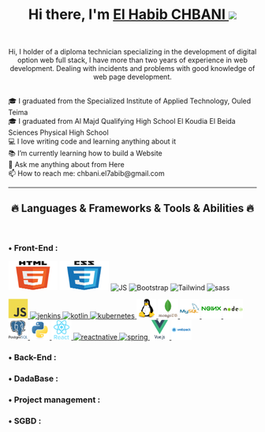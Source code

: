 <h1 align="center">Hi there, I'm <a href="https://linktr.ee/chbani.elbabib" target="_blank">El Habib CHBANI </a> <img
src="https://github.com/blackcater/blackcater/raw/main/images/Hi.gif" height="32" /></h1>
<br>
<p align="center">
Hi, I holder of a diploma technician specializing in the development of digital option web full stack, I have more than two years of experience in web development. Dealing with incidents and problems with good knowledge of web page development.
</p>
<br>
🎓 I graduated from the Specialized Institute of Applied Technology, Ouled Teima
<br>
🎓 I graduated from Al Majd Qualifying High School El Koudia El Beida Sciences Physical  High School 
<br>
💻 I love writing code and learning anything about it
<br>
📚 I’m currently learning how to build a Website
<br>
💬 Ask me anything about from Here
<br>
📫 How to reach me: chbani.el7abib@gmail.com
<hr>
<h2 align="center">🔥 Languages & Frameworks & Tools & Abilities 🔥</h2>
<br>
<h3> • Front-End :</h3>
<p align="left">
<img src="https://raw.githubusercontent.com/devicons/devicon/master/icons/html5/html5-original-wordmark.svg" alt="html5" width="100" height="60"/>
<img src="https://raw.githubusercontent.com/devicons/devicon/master/icons/css3/css3-original-wordmark.svg" alt="css3" width="100" 
height="60"/>
<img src="https://logos-world.net/wp-content/uploads/2023/02/JavaScript-Logo-500x281.png" alt="JS" width="100" height="60"/>
<img src="https://miro.medium.com/v2/resize:fit:370/format:webp/1*Bl1TaCZ_WlgYmAZMBmaCVw.png" alt="Bootstrap" width="100" height="50"/>
<img src="https://mistral.cssninja.io/img/logos/tailwindcss.svg" alt="Tailwind" width="100" height="60"/>
<img src="https://camo.githubusercontent.com/6f4d1d6d07d88966968247c0a88ebf418732b7ddb49ff7d67404bf1a20ebbc8e/68747470733a2f2f776f726c64766563746f726c6f676f2e636f6d2f6c6f676f732f736173732d312e737667" alt="sass" width="100" height="60"/>




<a href="https://developer.mozilla.org/en-US/docs/Web/JavaScript" target="_blank"> <img src="https://raw.githubusercontent.com/devicons/devicon/master/icons/javascript/javascript-original.svg" alt="javascript" width="40" height="40"/> </a> <a href="https://www.jenkins.io" target="_blank"> <img src="https://www.vectorlogo.zone/logos/jenkins/jenkins-icon.svg" alt="jenkins" width="40" height="40"/> </a> <a href="https://kotlinlang.org" target="_blank"> <img src="https://www.vectorlogo.zone/logos/kotlinlang/kotlinlang-icon.svg" alt="kotlin" width="40" height="40"/> </a> <a href="https://kubernetes.io" target="_blank"> <img src="https://www.vectorlogo.zone/logos/kubernetes/kubernetes-icon.svg" alt="kubernetes" width="40" height="40"/> </a> <a href="https://www.linux.org/" target="_blank"> <img src="https://raw.githubusercontent.com/devicons/devicon/master/icons/linux/linux-original.svg" alt="linux" width="40" height="40"/> </a> <a href="https://www.mongodb.com/" target="_blank"> <img src="https://raw.githubusercontent.com/devicons/devicon/master/icons/mongodb/mongodb-original-wordmark.svg" alt="mongodb" width="40" height="40"/> </a> <a href="https://www.mysql.com/" target="_blank"> <img src="https://raw.githubusercontent.com/devicons/devicon/master/icons/mysql/mysql-original-wordmark.svg" alt="mysql" width="40" height="40"/> </a> <a href="https://www.nginx.com" target="_blank"> <img src="https://raw.githubusercontent.com/devicons/devicon/master/icons/nginx/nginx-original.svg" alt="nginx" width="40" height="40"/> </a> <a href="https://nodejs.org" target="_blank"> <img src="https://raw.githubusercontent.com/devicons/devicon/master/icons/nodejs/nodejs-original-wordmark.svg" alt="nodejs" width="40" height="40"/> </a> <a href="https://www.postgresql.org" target="_blank"> <img src="https://raw.githubusercontent.com/devicons/devicon/master/icons/postgresql/postgresql-original-wordmark.svg" alt="postgresql" width="40" height="40"/> </a> <a href="https://www.python.org" target="_blank"> <img src="https://raw.githubusercontent.com/devicons/devicon/master/icons/python/python-original.svg" alt="python" width="40" height="40"/> </a> <a href="https://reactjs.org/" target="_blank"> <img src="https://raw.githubusercontent.com/devicons/devicon/master/icons/react/react-original-wordmark.svg" alt="react" width="40" height="40"/> </a> <a href="https://reactnative.dev/" target="_blank"> <img src="https://reactnative.dev/img/header_logo.svg" alt="reactnative" width="40" height="40"/> </a> <a href="https://spring.io/" target="_blank"> <img src="https://www.vectorlogo.zone/logos/springio/springio-icon.svg" alt="spring" width="40" height="40"/> </a> <a href="https://vuejs.org/" target="_blank"> <img src="https://raw.githubusercontent.com/devicons/devicon/master/icons/vuejs/vuejs-original-wordmark.svg" alt="vuejs" width="40" height="40"/> </a> <a href="https://webpack.js.org" target="_blank"> <img src="https://raw.githubusercontent.com/devicons/devicon/d00d0969292a6569d45b06d3f350f463a0107b0d/icons/webpack/webpack-original-wordmark.svg" alt="webpack" width="40" height="40"/> </a> </p>
<h3> • Back-End :</h3>
<h3> • DadaBase  :</h3>
<h3> • Project management :</h3>
<h3> • SGBD  :</h3>

